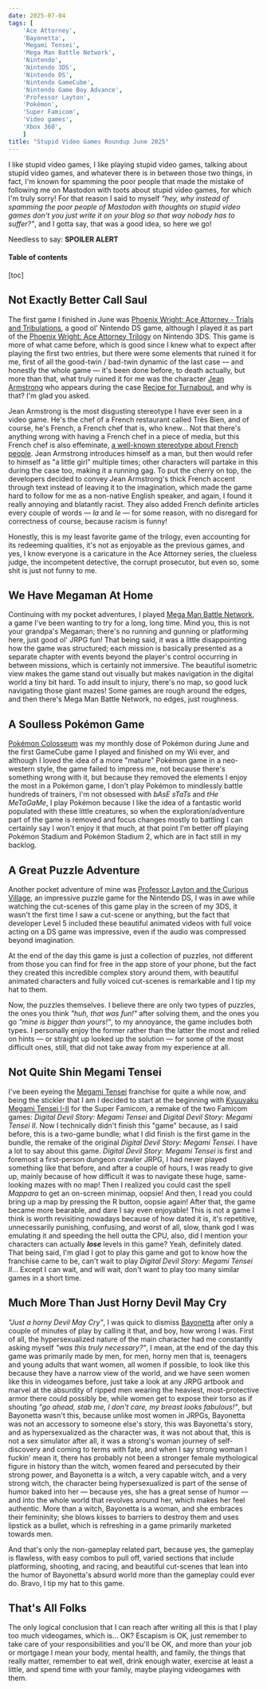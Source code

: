 ```yaml
---
date: 2025-07-04
tags: [
    'Ace Attorney',
    'Bayonetta',
    'Megami Tensei',
    'Mega Man Battle Network',
    'Nintendo',
    'Nintendo 3DS',
    'Nintendo DS',
    'Nintendo GameCube',
    'Nintendo Game Boy Advance',
    'Professor Layton',
    'Pokémon',
    'Super Famicom',
    'Video games',
    'Xbox 360',
    ]
title: "Stupid Video Games Roundup June 2025"
---
```


I like stupid video games, I like playing stupid video games, talking about stupid video games, and whatever there is in between those two things, in fact, I'm known for spamming the poor people that made the mistake of following me on Mastodon with toots about stupid video games, for which I'm truly sorry! For that reason I said to myself _"hey, why instead of spamming the poor people of Mastodon with thoughts on stupid video games don't you just write it on your blog so that way nobody has to suffer?"_, and I gotta say, that was a good idea, so here we go!

Needless to say: **SPOILER ALERT**

#### Table of contents
[toc]

## Not Exactly Better Call Saul

The first game I finished in June was [Phoenix Wright: Ace Attorney - Trials and Tribulations](https://en.wikipedia.org/wiki/Phoenix_Wright:_Ace_Attorney_%E2%80%93_Trials_and_Tribulations), a good ol' Nintendo DS game, although I played it as part of the [Phoenix Wright: Ace Attorney Trilogy](https://en.wikipedia.org/wiki/Phoenix_Wright:_Ace_Attorney_Trilogy) on Nintendo 3DS. This game is more of what came before, which is good since I knew what to expect after playing the first two entries, but there were some elements that ruined it for me, first of all the good-twin / bad-twin dynamic of the last case — and honestly the whole game — it's been done before, to death actually, but more than that, what truly ruined it for me was the character [Jean Armstrong](https://aceattorney.fandom.com/wiki/Jean_Armstrong) who appears during the case [Recipe for Turnabout](https://aceattorney.fandom.com/wiki/Recipe_for_Turnabout), and why is that? I'm glad you asked.

Jean Armstrong is the most disgusting stereotype I have ever seen in a video game. He's the chef of a French restaurant called Très Bien, and of course, he's French, a French chef that is, who knew... Not that there's anything wrong with having a French chef in a piece of media, but this French chef is also effeminate, [a well-known stereotype about French people](https://en.wikipedia.org/wiki/Stereotypes_of_French_people). Jean Armstrong introduces himself as a man, but then would refer to himself as "a little girl" multiple times; other characters will partake in this during the case too, making it a running gag. To put the cherry on top, the developers decided to convey Jean Armstrong's thick French accent through text instead of leaving it to the imagination, which made the game hard to follow for me as a non-native English speaker, and again, I found it really annoying and blatantly racist. They also added French definite articles every couple of words — _la_ and _le_ — for some reason, with no disregard for correctness of course, because racism is funny!

Honestly, this is my least favorite game of the trilogy, even accounting for its redeeming qualities, it's not as enjoyable as the previous games, and yes, I know everyone is a caricature in the Ace Attorney series, the clueless judge, the incompetent detective, the corrupt prosecutor, but even so, some shit is just not funny to me.

## We Have Megaman At Home

Continuing with my pocket adventures, I played [Mega Man Battle Network](https://en.wikipedia.org/wiki/Mega_Man_Battle_Network_(video_game)), a game I've been wanting to try for a long, long time. Mind you, this is not your grandpa's Megaman; there's no running and gunning or platforming here, just good ol' JRPG fun! That being said, it was a little disappointing how the game was structured; each mission is basically presented as a separate chapter with events beyond the player's control occurring in between missions, which is certainly not immersive. The beautiful isometric view makes the game stand out visually but makes navigation in the digital world a tiny bit hard. To add insult to injury, there's no map, so good luck navigating those giant mazes! Some games are rough around the edges, and then there's Mega Man Battle Network, no edges, just roughness.

## A Soulless Pokémon Game

[Pokémon Colosseum](https://en.wikipedia.org/wiki/Pok%C3%A9mon_Colosseum) was my monthly dose of Pokémon during June and the first GameCube game I played and finished on my Wii ever, and although I loved the idea of a more "mature" Pokémon game in a neo-western style, the game failed to impress me, not because there's something wrong with it, but because they removed the elements I enjoy the most in a Pokémon game, I don't play Pokémon to mindlessly battle hundreds of trainers, I'm not obsessed with _bAsE sTaTs_ and _tHe MeTaGaMe_, I play Pokémon because I like the idea of a fantastic world populated with these little creatures, so when the exploration/adventure part of the game is removed and focus changes mostly to battling I can certainly say I won't enjoy it that much, at that point I'm better off playing Pokémon Stadium and Pokémon Stadium 2, which are in fact still in my backlog.

## A Great Puzzle Adventure

Another pocket adventure of mine was [Professor Layton and the Curious Village](https://en.wikipedia.org/wiki/Professor_Layton_and_the_Curious_Village), an impressive puzzle game for the Nintendo DS, I was in awe while watching the cut-scenes of this game play in the screen of my 3DS, it wasn't the first time I saw a cut-scene or anything, but the fact that developer Level 5 included these beautiful animated videos with full voice acting on a DS game was impressive, even if the audio was compressed beyond imagination.

At the end of the day this game is just a collection of puzzles, not different from those you can find for free in the app store of your phone, but the fact they created this incredible complex story around them, with beautiful animated characters and fully voiced cut-scenes is remarkable and I tip my hat to them.

Now, the puzzles themselves. I believe there are only two types of puzzles, the ones you think _"huh, that was fun!"_ after solving them, and the ones you go _"mine is bigger than yours!"_, to my annoyance, the game includes both types. I personally enjoy the former rather than the latter the most and relied on hints — or straight up looked up the solution — for some of the most difficult ones, still, that did not take away from my experience at all.

## Not Quite Shin Megami Tensei

I've been eyeing the [Megami Tensei](https://en.wikipedia.org/wiki/Megami_Tensei) franchise for quite a while now, and being the stickler that I am I decided to start at the beginning with [Kyuuyaku Megami Tensei I-II](https://megamitensei.fandom.com/wiki/Ky%C5%AByaku_Megami_Tensei) for the Super Famicom, a remake of the two Famicom games: _Digital Devil Story: Megami Tensei_ and _Digital Devil Story: Megami Tensei II_. Now I technically didn't finish this "game" because, as I said before, this is a two-game bundle; what I did finish is the first game in the bundle, the remake of the original _Digital Devil Story: Megami Tensei_. I have a lot to say about this game. _Digital Devil Story: Megami Tensei_ is first and foremost a first-person dungeon crawler JRPG, I had never played something like that before, and after a couple of hours, I was ready to give up, mainly because of how difficult it was to navigate these huge, same-looking mazes with no map! Then I realized you could cast the spell _Mappara_ to get an on-screen minimap, oopsie! And then, I read you could bring up a map by pressing the R button, oopsie again! After that, the game became more bearable, and dare I say even enjoyable! This is not a game I think is worth revisiting nowadays because of how dated it is, it's repetitive, unnecessarily punishing, confusing, and worst of all, slow, thank god I was emulating it and speeding the hell outta the CPU, also, did I mention your characters can actually _**lose**_ levels in this game? Yeah, definitely dated. That being said, I'm glad I got to play this game and got to know how the franchise came to be, can't wait to play _Digital Devil Story: Megami Tensei II_... Except I can wait, and will wait, don't want to play too many similar games in a short time.

## Much More Than Just Horny Devil May Cry

_"Just a horny Devil May Cry"_, I was quick to dismiss [Bayonetta](https://en.wikipedia.org/wiki/Bayonetta_(video_game)) after only a couple of minutes of play by calling it that, and boy, how wrong I was. First of all, the hypersexualized nature of the main character had me constantly asking myself _"was this truly necessary?"_, I mean, at the end of the day this game was primarily made by men, for men, horny men that is, teenagers and young adults that want women, all women if possible, to look like this because they have a narrow view of the world, and we have seen women like this in videogames before, just take a look at any JRPG artbook and marvel at the absurdity of ripped men wearing the heaviest, most-protective armor there could possibly be, while women get to expose their torso as if shouting _"go ahead, stab me, I don't care, my breast looks fabulous!"_, but Bayonetta wasn't this, because unlike most women in JRPGs, Bayonetta was not an accessory to someone else's story, this was Bayonetta's story, and as hypersexualized as the character was, it was not about that, this is not a sex simulator after all, it was a strong's woman journey of self-discovery and coming to terms with fate, and when I say strong woman I fuckin' mean it, there has probably not been a stronger female mythological figure in history than the witch, women feared and persecuted by their strong power, and Bayonetta is a witch, a very capable witch, and a very strong witch, the character being hypersexualized is part of the sense of humor baked into her — because yes, she has a great sense of humor — and into the whole world that revolves around her, which makes her feel authentic. More than a witch, Bayonetta is a woman, and she embraces their femininity; she blows kisses to barriers to destroy them and uses lipstick as a bullet, which is refreshing in a game primarily marketed towards men.

And that's only the non-gameplay related part, because yes, the gameplay is flawless, with easy combos to pull off, varied sections that include platforming, shooting, and racing, and beautiful cut-scenes that lean into the humor of Bayonetta's absurd world more than the gameplay could ever do. Bravo, I tip my hat to this game.

## That's All Folks

The only logical conclusion that I can reach after writing all this is that I play too much videogames, which is... OK? Escapism is OK, just remember to take care of your responsibilities and you'll be OK, and more than your job or mortgage I mean your body, mental health, and family, the things that really matter, remember to eat well, drink enough water, exercise at least a little, and spend time with your family, maybe playing videogames with them.
